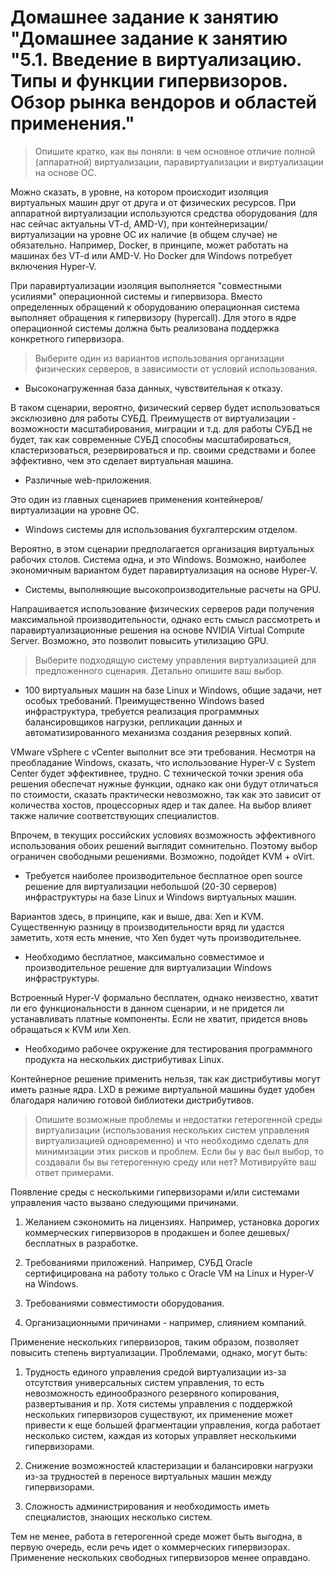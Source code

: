 # Домашнее задание к занятию "Домашнее задание к занятию "5.1. Введение в виртуализацию. Типы и функции гипервизоров. Обзор рынка вендоров и областей применения."

> Опишите кратко, как вы поняли: в чем основное отличие полной
> (аппаратной) виртуализации, паравиртуализации и виртуализации на
> основе ОС.

Можно сказать, в уровне, на котором происходит изоляция виртуальных
машин друг от друга и от физических ресурсов. При аппаратной
виртуализации используются средства оборудования (для нас сейчас
актуальны VT-d, AMD-V), при контейнеризации/виртуализации на уровне ОС
их наличие (в общем случае) не обязательно. Например, Docker, в
принципе, может работать на машинах без VT-d или AMD-V. Но Docker для
Windows потребует включения Hyper-V.

При паравиртуализации изоляция выполняется "совместными усилиями"
операционной системы и гипервизора. Вместо определенных обращений к
оборудованию операционная система выполняет обращения к гипервизору
(hypercall). Для этого в ядре операционной системы должна быть
реализована поддержка конкретного гипервизора.

> Выберите один из вариантов использования организации физических
> серверов, в зависимости от условий использования.

- Высоконагруженная база данных, чувствительная к отказу.

В таком сценарии, вероятно, физический сервер будет использоваться
эксклюзивно для работы СУБД. Преимуществ от виртуализации -
возможности масштабирования, миграции и т.д. для работы СУБД не будет,
так как современные СУБД способны масштабироваться, кластеризоваться,
резервироваться и пр. своими средствами и более эффективно, чем это
сделает виртуальная машина.

- Различные web-приложения.

Это один из главных сценариев применения контейнеров/виртуализации на
уровне ОС.

- Windows системы для использования бухгалтерским отделом.

Вероятно, в этом сценарии предполагается организация виртуальных
рабочих столов. Система одна, и это Windows. Возможно, наиболее
экономичным вариантом будет паравиртуализация на основе Hyper-V.

- Системы, выполняющие высокопроизводительные расчеты на GPU.

Напрашивается использование физических серверов ради получения
максимальной производительности, однако есть смысл рассмотреть и
паравиртуализационные решения на основе NVIDIA Virtual Compute
Server. Возможно, это позволит повысить утилизацию GPU.

> Выберите подходящую систему управления виртуализацией для
> предложенного сценария. Детально опишите ваш выбор.

- 100 виртуальных машин на базе Linux и Windows, общие задачи, нет
  особых требований. Преимущественно Windows based инфраструктура,
  требуется реализация программных балансировщиков нагрузки,
  репликации данных и автоматизированного механизма создания резервных
  копий.
  
VMware vSphere с vCenter выполнит все эти требования. Несмотря на
преобладание Windows, сказать, что использование Hyper-V с System
Center будет эффективнее, трудно. С технической точки зрения оба
решения обеспечат нужные функции, однако как они будут отличаться по
стоимости, сказать практически невозможно, так как это зависит от
количества хостов, процессорных ядер и так далее. На выбор влияет
также наличие соответствующих специалистов.

Впрочем, в текущих российских условиях возможность эффективного
использования обоих решений выглядит сомнительно. Поэтому выбор
ограничен свободными решениями. Возможно, подойдет KVM + oVirt.

- Требуется наиболее производительное бесплатное open source решение
  для виртуализации небольшой (20-30 серверов) инфраструктуры на базе
  Linux и Windows виртуальных машин.
  
Вариантов здесь, в принципе, как и выше, два: Xen и KVM. Существенную
разницу в производительности вряд ли удастся заметить, хотя есть
мнение, что Xen будет чуть производительнее.

- Необходимо бесплатное, максимально совместимое и производительное
  решение для виртуализации Windows инфраструктуры.
  
Встроенный Hyper-V формально бесплатен, однако неизвестно, хватит ли
его функциональности в данном сценарии, и не придется ли устанавливать
платные компоненты. Если не хватит, придется вновь обращаться к KVM или Xen.

- Необходимо рабочее окружение для тестирования программного продукта
  на нескольких дистрибутивах Linux.
  
Контейнерное решение применить нельзя, так как дистрибутивы могут
иметь разные ядра. LXD в режиме виртуальной машины будет удобен
благодаря наличию готовой библиотеки дистрибутивов.

> Опишите возможные проблемы и недостатки гетерогенной среды
> виртуализации (использования нескольких систем управления
> виртуализацией одновременно) и что необходимо сделать для
> минимизации этих рисков и проблем. Если бы у вас был выбор, то
> создавали бы вы гетерогенную среду или нет? Мотивируйте ваш ответ
> примерами.

Появление среды с несколькими гипервизорами и/или системами управления
часто вызвано следующими причинами.

1. Желанием сэкономить на лицензиях. Например, установка дорогих
   коммерческих гипервизоров в продакшен и более дешевых/бесплатных в
   разработке.
   
2. Требованиями приложений. Например, СУБД Oracle сертифицирована на
   работу только с Oracle VM на Linux и Hyper-V на Windows.

3. Требованиями совместимости оборудования.

4. Организационными причинами - например, слиянием компаний.

Применение нескольких гипервизоров, таким образом, позволяет повысить
степень виртуализации. Проблемами, однако, могут быть:

1. Трудность единого управления средой виртуализации из-за отсутствия
   универсальных систем управления, то есть невозможность
   единообразного резервного копирования, развертывания и пр. Хотя
   системы управления с поддержкой нескольких гипервизоров существуют,
   их применение может привести к еще большей фрагментации управления,
   когда работает несколько систем, каждая из которых управляет
   несколькими гипервизорами.

2. Снижение возможностей кластеризации и балансировки нагрузки из-за
   трудностей в переносе виртуальных машин между гипервизорами.
   
3. Сложность администрирования и необходимость иметь специалистов,
   знающих несколько систем.

Тем не менее, работа в гетерогенной среде может быть выгодна, в первую
очередь, если речь идет о коммерческих гипервизорах. Применение
нескольких свободных гипервизоров менее оправдано.
